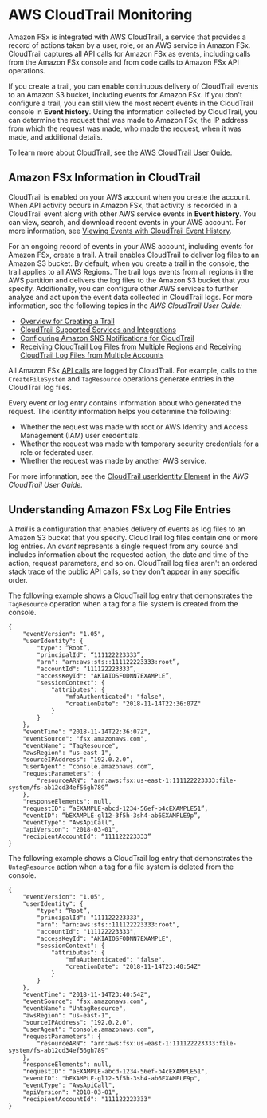 # AWS CloudTrail Monitoring<a name="logging-using-cloudtrail"></a>

Amazon FSx is integrated with AWS CloudTrail, a service that provides a record of actions taken by a user, role, or an AWS service in Amazon FSx\. CloudTrail captures all API calls for Amazon FSx as events, including calls from the Amazon FSx console and from code calls to Amazon FSx API operations\.

If you create a trail, you can enable continuous delivery of CloudTrail events to an Amazon S3 bucket, including events for Amazon FSx\. If you don't configure a trail, you can still view the most recent events in the CloudTrail console in **Event history**\. Using the information collected by CloudTrail, you can determine the request that was made to Amazon FSx, the IP address from which the request was made, who made the request, when it was made, and additional details\. 

To learn more about CloudTrail, see the [AWS CloudTrail User Guide](https://docs.aws.amazon.com/awscloudtrail/latest/userguide/)\.

## Amazon FSx Information in CloudTrail<a name="info-in-cloudtrail"></a>

CloudTrail is enabled on your AWS account when you create the account\. When API activity occurs in Amazon FSx, that activity is recorded in a CloudTrail event along with other AWS service events in **Event history**\. You can view, search, and download recent events in your AWS account\. For more information, see [Viewing Events with CloudTrail Event History](https://docs.aws.amazon.com/awscloudtrail/latest/userguide/view-cloudtrail-events.html)\. 

For an ongoing record of events in your AWS account, including events for Amazon FSx, create a trail\. A trail enables CloudTrail to deliver log files to an Amazon S3 bucket\. By default, when you create a trail in the console, the trail applies to all AWS Regions\. The trail logs events from all regions in the AWS partition and delivers the log files to the Amazon S3 bucket that you specify\. Additionally, you can configure other AWS services to further analyze and act upon the event data collected in CloudTrail logs\. For more information, see the following topics in the *AWS CloudTrail User Guide:* 
+ [Overview for Creating a Trail](https://docs.aws.amazon.com/awscloudtrail/latest/userguide/cloudtrail-create-and-update-a-trail.html)
+ [CloudTrail Supported Services and Integrations](https://docs.aws.amazon.com/awscloudtrail/latest/userguide/cloudtrail-aws-service-specific-topics.html#cloudtrail-aws-service-specific-topics-integrations)
+ [Configuring Amazon SNS Notifications for CloudTrail](https://docs.aws.amazon.com/awscloudtrail/latest/userguide/getting_notifications_top_level.html)
+ [Receiving CloudTrail Log Files from Multiple Regions](https://docs.aws.amazon.com/awscloudtrail/latest/userguide/receive-cloudtrail-log-files-from-multiple-regions.html) and [Receiving CloudTrail Log Files from Multiple Accounts](https://docs.aws.amazon.com/awscloudtrail/latest/userguide/cloudtrail-receive-logs-from-multiple-accounts.html)

All Amazon FSx [API calls](https://docs.aws.amazon.com/fsx/latest/APIReference/Welcome.html) are logged by CloudTrail\. For example, calls to the `CreateFileSystem` and `TagResource` operations generate entries in the CloudTrail log files\. 

Every event or log entry contains information about who generated the request\. The identity information helps you determine the following: 
+ Whether the request was made with root or AWS Identity and Access Management \(IAM\) user credentials\.
+ Whether the request was made with temporary security credentials for a role or federated user\.
+ Whether the request was made by another AWS service\.

For more information, see the [CloudTrail userIdentity Element](https://docs.aws.amazon.com/awscloudtrail/latest/userguide/cloudtrail-event-reference-user-identity.html) in the *AWS CloudTrail User Guide\.*

## Understanding Amazon FSx Log File Entries<a name="understanding-service-name-entries"></a>

A *trail* is a configuration that enables delivery of events as log files to an Amazon S3 bucket that you specify\. CloudTrail log files contain one or more log entries\. An *event* represents a single request from any source and includes information about the requested action, the date and time of the action, request parameters, and so on\. CloudTrail log files aren't an ordered stack trace of the public API calls, so they don't appear in any specific order\. 

The following example shows a CloudTrail log entry that demonstrates the `TagResource` operation when a tag for a file system is created from the console\.

```
{
    "eventVersion": "1.05",
    "userIdentity": {
        "type": “Root”,
        "principalId": “111122223333”,
        "arn": "arn:aws:sts::111122223333:root”,
        "accountId": “111122223333”,
        "accessKeyId": "AKIAIOSFODNN7EXAMPLE”,
        "sessionContext": {
            "attributes": {
                "mfaAuthenticated": "false",
                "creationDate": "2018-11-14T22:36:07Z"
            }
        }
    },
    "eventTime": "2018-11-14T22:36:07Z",
    "eventSource": "fsx.amazonaws.com",
    "eventName": "TagResource",
    "awsRegion": "us-east-1",
    "sourceIPAddress": “192.0.2.0”,
    "userAgent": “console.amazonaws.com”,
    "requestParameters": {
        "resourceARN": "arn:aws:fsx:us-east-1:111122223333:file-system/fs-ab12cd34ef56gh789”
    },
    "responseElements": null,
    "requestID": “aEXAMPLE-abcd-1234-56ef-b4cEXAMPLE51”,
    "eventID": “bEXAMPLE-gl12-3f5h-3sh4-ab6EXAMPLE9p”,
    "eventType": "AwsApiCall",
    "apiVersion": "2018-03-01",
    "recipientAccountId": “111122223333”
}
```

The following example shows a CloudTrail log entry that demonstrates the `UntagResource` action when a tag for a file system is deleted from the console\.

```
{
    "eventVersion": "1.05",
    "userIdentity": {
        "type": “Root”,
        "principalId": "111122223333",
        "arn": "arn:aws:sts::111122223333:root",
        "accountId": "111122223333",
        "accessKeyId": "AKIAIOSFODNN7EXAMPLE",
        "sessionContext": {
            "attributes": {
                "mfaAuthenticated": "false",
                "creationDate": "2018-11-14T23:40:54Z"
            }
        }
    },
    "eventTime": "2018-11-14T23:40:54Z",
    "eventSource": "fsx.amazonaws.com",
    "eventName": "UntagResource",
    "awsRegion": "us-east-1",
    "sourceIPAddress": "192.0.2.0",
    "userAgent": "console.amazonaws.com",
    "requestParameters": {
        "resourceARN": "arn:aws:fsx:us-east-1:111122223333:file-system/fs-ab12cd34ef56gh789"
    },
    "responseElements": null,
    "requestID": "aEXAMPLE-abcd-1234-56ef-b4cEXAMPLE51",
    "eventID": "bEXAMPLE-gl12-3f5h-3sh4-ab6EXAMPLE9p",
    "eventType": "AwsApiCall",
    "apiVersion": "2018-03-01",
    "recipientAccountId": "111122223333"
}
```